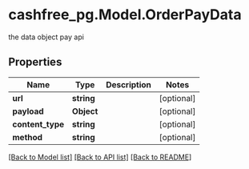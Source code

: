 # cashfree_pg.Model.OrderPayData
the data object pay api

## Properties

Name | Type | Description | Notes
------------ | ------------- | ------------- | -------------
**url** | **string** |  | [optional] 
**payload** | **Object** |  | [optional] 
**content_type** | **string** |  | [optional] 
**method** | **string** |  | [optional] 

[[Back to Model list]](../README.md#documentation-for-models) [[Back to API list]](../README.md#documentation-for-api-endpoints) [[Back to README]](../README.md)


